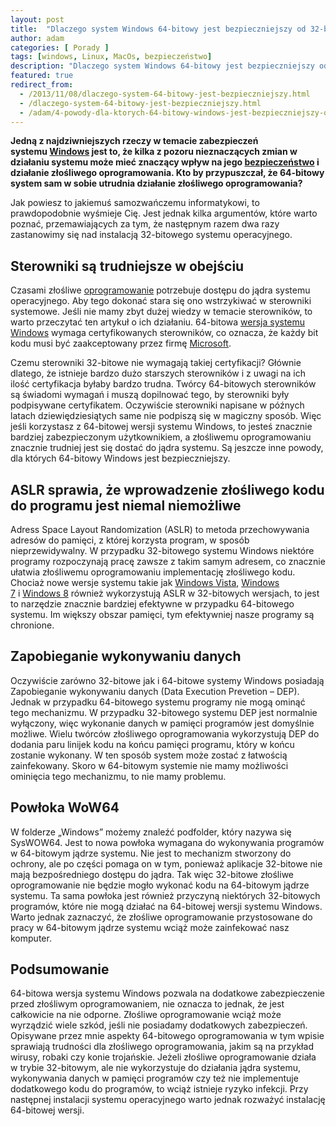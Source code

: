 ```yaml
---
layout: post
title:  "Dlaczego system Windows 64-bitowy jest bezpieczniejszy od 32-bitowego?"
author: adam
categories: [ Porady ]
tags: [windows, Linux, MacOs, bezpieczeństwo]
description: "Dlaczego system Windows 64-bitowy jest bezpieczniejszy od 32-bitowego?"
featured: true
redirect_from:
  - /2013/11/08/dlaczego-system-64-bitowy-jest-bezpieczniejszy.html
  - /dlaczego-system-64-bitowy-jest-bezpieczniejszy.html
  - /adam/4-powody-dla-ktorych-64-bitowy-windows-jest-bezpieczniejszy-od-32-bitowego
---
```


**Jedną z najdziwniejszych rzeczy w temacie zabezpieczeń systemu [Windows](http://web.archive.org/web/20150514112826/http://siedem.it/tag/windows) jest to, że kilka z pozoru nieznaczących zmian w działaniu systemu może mieć znaczący wpływ na jego [bezpieczeństwo](http://web.archive.org/web/20150514112826/http://siedem.it/tag/bezpieczenstwo) i działanie złośliwego oprogramowania. Kto by przypuszczał, że 64-bitowy system sam w sobie utrudnia działanie złośliwego oprogramowania?**

Jak powiesz to jakiemuś samozwańczemu informatykowi, to prawdopodobnie wyśmieje Cię. Jest jednak kilka argumentów, które warto poznać, przemawiających za tym, że następnym razem dwa razy zastanowimy się nad instalacją 32-bitowego systemu operacyjnego.

Sterowniki są trudniejsze w obejściu
------------------------------------

Czasami złośliwe [oprogramowanie](http://web.archive.org/web/20150514112826/http://siedem.it/oprogramowanie) potrzebuje dostępu do jądra systemu operacyjnego. Aby tego dokonać stara się ono wstrzykiwać w sterowniki systemowe. Jeśli nie mamy zbyt dużej wiedzy w temacie sterowników, to warto przeczytać ten artykuł o ich działaniu. 64-bitowa [wersja systemu Windows](http://web.archive.org/web/20150514112826/http://siedem.it/adam/wersja-systemu-windows) wymaga certyfikowanych sterowników, co oznacza, że każdy bit kodu musi być zaakceptowany przez firmę [Microsoft](http://web.archive.org/web/20150514112826/http://siedem.it/tag/microsoft).

Czemu sterowniki 32-bitowe nie wymagają takiej certyfikacji? Głównie dlatego, że istnieje bardzo dużo starszych sterowników i z uwagi na ich ilość certyfikacja byłaby bardzo trudna. Twórcy 64-bitowych sterowników są świadomi wymagań i muszą dopilnować tego, by sterowniki były podpisywane certyfikatem. Oczywiście sterowniki napisane w późnych latach dziewiędziesiątych same nie podpiszą się w magiczny sposób. Więc jeśli korzystasz z 64-bitowej wersji systemu Windows, to jesteś znacznie bardziej zabezpieczonym użytkownikiem, a złośliwemu oprogramowaniu znacznie trudniej jest się dostać do jądra systemu. Są jeszcze inne powody, dla których 64-bitowy Windows jest bezpieczniejszy.

ASLR sprawia, że wprowadzenie złośliwego kodu do programu jest niemal niemożliwe
--------------------------------------------------------------------------------

Adress Space Layout Randomization (ASLR) to metoda przechowywania adresów do pamięci, z której korzysta program, w sposób nieprzewidywalny. W przypadku 32-bitowego systemu Windows niektóre programy rozpoczynają pracę zawsze z takim samym adresem, co znacznie ułatwia złośliwemu oprogramowaniu implementację złośliwego kodu. Chociaż nowe wersje systemu takie jak [Windows Vista](http://web.archive.org/web/20150514112826/http://siedem.it/tag/windows-vista), [Windows 7](http://web.archive.org/web/20150514112826/http://siedem.it/tag/windows-7) i [Windows 8](http://web.archive.org/web/20150514112826/http://siedem.it/tag/windows-8) również wykorzystują ASLR w 32-bitowych wersjach, to jest to narzędzie znacznie bardziej efektywne w przypadku 64-bitowego systemu. Im większy obszar pamięci, tym efektywniej nasze programy są chronione.

Zapobieganie wykonywaniu danych
-------------------------------

Oczywiście zarówno 32-bitowe jak i 64-bitowe systemy Windows posiadają Zapobieganie wykonywaniu danych (Data Execution Prevetion – DEP). Jednak w przypadku 64-bitowego systemu programy nie mogą ominąć tego mechanizmu. W przypadku 32-bitowego systemu DEP jest normalnie wyłączony, więc wykonanie danych w pamięci programów jest domyślnie możliwe. Wielu twórców złośliwego oprogramowania wykorzystują DEP do dodania paru linijek kodu na końcu pamięci programu, który w końcu zostanie wykonany. W ten sposób system może zostać z łatwością zainfekowany. Skoro w 64-bitowym systemie nie mamy możliwości ominięcia tego mechanizmu, to nie mamy problemu.

Powłoka WoW64
-------------

W folderze „Windows” możemy znaleźć podfolder, który nazywa się SysWOW64. Jest to nowa powłoka wymagana do wykonywania programów w 64-bitowym jądrze systemu. Nie jest to mechanizm stworzony do ochrony, ale po części pomaga on w tym, ponieważ aplikacje 32-bitowe nie mają bezpośredniego dostępu do jądra. Tak więc 32-bitowe złośliwe oprogramowanie nie będzie mogło wykonać kodu na 64-bitowym jądrze systemu. Ta sama powłoka jest również przyczyną niektórych 32-bitowych programów, które nie mogą działać na 64-bitowej wersji systemu Windows. Warto jednak zaznaczyć, że złośliwe oprogramowanie przystosowane do pracy w 64-bitowym jądrze systemu wciąż może zainfekować nasz komputer.

Podsumowanie
------------

64-bitowa wersja systemu Windows pozwala na dodatkowe zabezpieczenie przed złośliwym oprogramowaniem, nie oznacza to jednak, że jest całkowicie na nie odporne. Złośliwe oprogramowanie wciąż może wyrządzić wiele szkód, jeśli nie posiadamy dodatkowych zabezpieczeń. Opisywane przez mnie aspekty 64-bitowego oprogramowania w tym wpisie sprawiają trudności dla złośliwego oprogramowania, jakim są na przykład wirusy, robaki czy konie trojańskie. Jeżeli złośliwe oprogramowanie działa w trybie 32-bitowym, ale nie wykorzystuje do działania jądra systemu, wykonywania danych w pamięci programów czy też nie implementuje dodatkowego kodu do programów, to wciąż istnieje ryzyko infekcji. Przy następnej instalacji systemu operacyjnego warto jednak rozważyć instalację 64-bitowej wersji.
